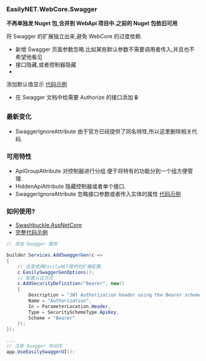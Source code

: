 ### EasilyNET.WebCore.Swagger

**不再单独发 Nuget 包,合并到 WebApi 项目中.之前的 Nuget 包依旧可用**

将 Swagger 的扩展独立出来,避免 WebCore 的过度依赖.

- 新增 Swagger 页面参数忽略.比如某些默认参数不需要调用者传入,并且也不希望他看见
- 接口隐藏,或者控制器隐藏
-

添加默认值显示 [代码示例](https://github.com/EasilyNET/EasilyNET/tree/main/Test/WebApi.Test.Unit/Controllers/MongoTestController.cs)

- 在 Swagger 文档中给需要 Authorize 的接口添加 🔒

### 最新变化

- SwaggerIgnoreAttribute 由于官方已经提供了同名特性,所以这里删除相关代码.

### 可用特性

- ApiGroupAttribute 对控制器进行分组.便于将特有的功能分到一个组方便管理.
- HiddenApiAttribute 隐藏控制器或者单个接口.
- SwaggerIgnoreAttribute
  忽略接口参数或者传入实体的属性 [代码示例](https://github.com/EasilyNET/EasilyNET/tree/main/Test/WebApi.Test.Unit/Controllers/PramsIgnoreController.cs)

### 如何使用?

- [Swashbuckle.AspNetCore](https://github.com/domaindrivendev/Swashbuckle.AspNetCore)
- [完整代码示例](https://github.com/EasilyNET/EasilyNET/tree/main/Test/WebApi.Test.Unit/ServiceModules/SwaggerModule.cs)

```csharp
// 添加 Swagger 服务

builder.Services.AddSwaggerGen(c =>
{
    // 这里使用EasilyNET提供的扩展配置.
    c.EasilySwaggerGenOptions();
    // 配置认证方式
    c.AddSecurityDefinition("Bearer", new()
    {
        Description = "JWT Authorization header using the Bearer scheme. Example: \"Authorization: Bearer {token}\"",
        Name = "Authorization",
        In = ParameterLocation.Header,
        Type = SecuritySchemeType.ApiKey,
        Scheme = "Bearer"
    });
});

...
// 注册 Swagger 中间件
app.UseEasilySwaggerUI();
```
